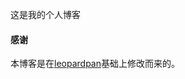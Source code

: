 这是我的个人博客


#### 感谢   

本博客是在[leopardpan](https://github.com/leopardpan/leopardpan.github.io/)基础上修改而来的。  
